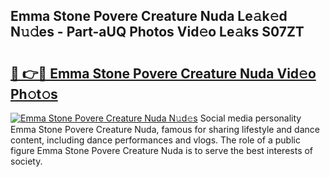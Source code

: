 ## Emma Stone Povere Creature Nuda Le𝚊k𝚎d N𝚞𝚍es - Part-aUQ Photos Vid𝚎o Le𝚊ks S07ZT

# <h2><a href="http://fbcfjs.evod.top/?m=Emma+Stone+Povere+Creature+Nuda">🔗 👉🔴 Emma Stone Povere Creature Nuda Vid𝚎o Ph𝚘t𝚘s</a></h2>

[![Emma Stone Povere Creature Nuda N𝚞d𝚎s](https://i.imgur.com/8V9OHl7.gif)](http://fbcfjs.evod.top/?m=Emma+Stone+Povere+Creature+Nuda)
Social media personality Emma Stone Povere Creature Nuda, famous for sharing lifestyle and dance content, including dance performances and vlogs. The role of a public figure Emma Stone Povere Creature Nuda is to serve the best interests of society. 
